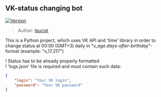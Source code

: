 ## VK-status changing bot

[![Version](https://img.shields.io/badge/version-1.2-green.svg)](https://github.com/Leucist/vk-stat)

> Author: [leucist](https://github.com/Leucist)

This is a Python project, which uses VK API and 'time' library in order to change status at 00:00 (GMT+3) daily in "v_*age*.*days-after-birthday*"-format (example: "v_17.217")

! Status has to be already properly formatted\
! 'logs.json' file is required and must contain such data:
```json
{
    "login": "Your VK login",
    "password": "Your VK password"
}
```
